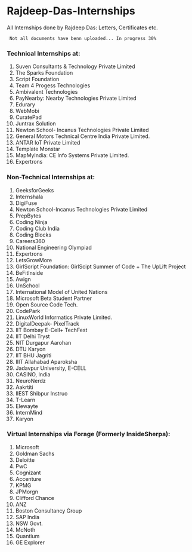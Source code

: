 # Rajdeep-Das-Internships
All Internships done by Rajdeep Das: Letters, Certificates etc.

<code> Not all documents have benn uploaded... In progress 30% </code>
### Technical Internships at:
1. Suven Consultants & Technology Private Limited
2. The Sparks Foundation
3. Script Foundation
4. Team 4 Progess Technologies
5. Ambivalent Technologies
6. PayNearby: Nearby Technologies Private Limited
7. Edurary
8. WebMobi
9. CuratePad
10. Juntrax Solution
11. Newton School- Incanus Technologies Private Limited
12. General Motors Technical Centre India Private Limited.
13. ANTAR IoT Private Limited
14. Template Monstar
15. MapMyIndia: CE Info Systems Private Limited.
16. Expertrons


### Non-Technical Internships at:
1. GeeksforGeeks
2. Internshala
3. DigiFuse
4. Newton School-Incanus Technologies Private Limited
5. PrepBytes
6. Coding Ninja
7. Coding Club India
8. Coding Blocks
9. Careers360
10. National Engineering Olympiad
11. Expertrons
12. LetsGrowMore
13. GirlScript Foundation: GirlScipt Summer of Code + The UpLift Project
14. BeFitInside
15. Awign
16. UnSchool
17. International Model of United Nations
18. Microsoft Beta Student Partner
19. Open Source Code Tech.
20. CodePark
21. LinuxWorld Informatics Private Limited.
22. DigitalDeepak- PixelTrack
23. IIT Bombay E-Cell+ TechFest
24. IIT Delhi Tryst
25. NIT Durgapur Aarohan
26. DTU Karyon
27. IIT BHU Jagriti
28. IIIT Allahabad Aparoksha
29. Jadavpur University, E-CELL
30. CASINO, India
31. NeuroNerdz
32. Aakrtiti
33. IIEST Shibpur Instruo
34. T-Learn
35. Elewayte
36. InternMind
37. Karyon

### Virtual Internships via Forage (Formerly InsideSherpa):
1. Microsoft
2. Goldman Sachs
3. Deloitte
4. PwC
5. Cognizant
6. Accenture
7. KPMG
8. JPMorgn
9. Clifford Chance
10. ANZ
11. Boston Consultancy Group
12. SAP India
13. NSW Govt.
14. McNoth
15. Quantium
16. GE Explorer
